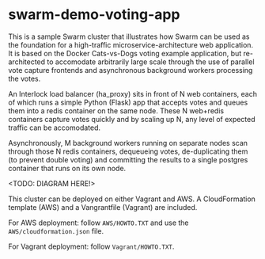 # swarm-demo-voting-app

This is a sample Swarm cluster that illustrates how Swarm can be used as the foundation for a high-traffic microservice-architecture web application.  It is based on the Docker Cats-vs-Dogs voting example application, but re-architected to accomodate arbitrarily large scale through the use of parallel vote capture frontends and asynchronous background workers processing the votes.

An Interlock load balancer (ha\_proxy) sits in front of N web containers, each of which runs a simple Python (Flask) app that accepts votes and queues them into a redis container on the same node.  These N web+redis containers capture votes quickly and by scaling up N, any level of expected traffic can be accomodated.  

Asynchronously, M background workers running on separate nodes scan through those N redis containers, dequeueing votes, de-duplicating them (to prevent double voting) and committing the results to a single postgres container that runs on its own node.

<TODO:  DIAGRAM HERE!>

This cluster can be deployed on either Vagrant and AWS.  A CloudFormation template (AWS) and a Vangrantfile (Vagrant) are included.

For AWS deployment:  follow `AWS/HOWTO.TXT` and use the `AWS/cloudformation.json` file.

For Vagrant deployment:  follow `Vagrant/HOWTO.TXT`.
